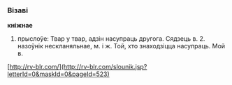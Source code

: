 ### Візаві
**кніжнае**

1. прыслоўе: Твар у твар, адзін насупраць другога. Сядзець в. 2. назоўнік нескланяльнае, м. і ж. Той, хто знаходзіцца насупраць. Мой в.

<a rel="author">[http://rv-blr.com/](http://rv-blr.com/slounik.jsp?letterId=0&maskId=0&pageId=523)</a>
